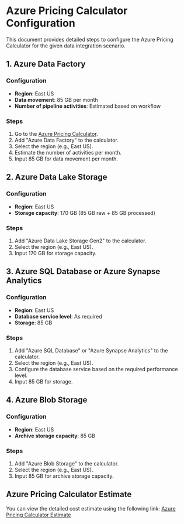 # Azure Pricing Calculator Configuration

This document provides detailed steps to configure the Azure Pricing Calculator for the given data integration scenario.

## 1. Azure Data Factory

### Configuration
- **Region**: East US
- **Data movement**: 85 GB per month
- **Number of pipeline activities**: Estimated based on workflow

### Steps
1. Go to the [Azure Pricing Calculator](https://azure.microsoft.com/en-us/pricing/calculator/).
2. Add "Azure Data Factory" to the calculator.
3. Select the region (e.g., East US).
4. Estimate the number of activities per month.
5. Input 85 GB for data movement per month.

## 2. Azure Data Lake Storage

### Configuration
- **Region**: East US
- **Storage capacity**: 170 GB (85 GB raw + 85 GB processed)

### Steps
1. Add "Azure Data Lake Storage Gen2" to the calculator.
2. Select the region (e.g., East US).
3. Input 170 GB for storage capacity.

## 3. Azure SQL Database or Azure Synapse Analytics

### Configuration
- **Region**: East US
- **Database service level**: As required
- **Storage**: 85 GB

### Steps
1. Add "Azure SQL Database" or "Azure Synapse Analytics" to the calculator.
2. Select the region (e.g., East US).
3. Configure the database service based on the required performance level.
4. Input 85 GB for storage.

## 4. Azure Blob Storage

### Configuration
- **Region**: East US
- **Archive storage capacity**: 85 GB

### Steps
1. Add "Azure Blob Storage" to the calculator.
2. Select the region (e.g., East US).
3. Input 85 GB for archive storage capacity.

## Azure Pricing Calculator Estimate

You can view the detailed cost estimate using the following link:
[Azure Pricing Calculator Estimate](https://azure.microsoft.com/en-us/pricing/calculator/)

